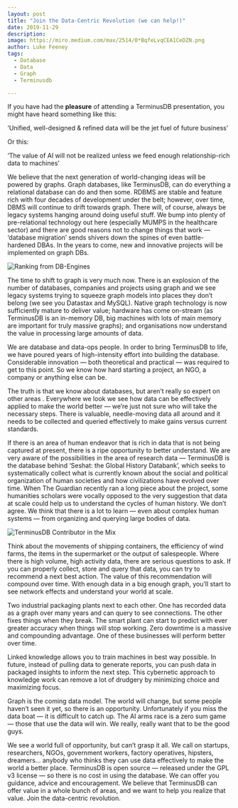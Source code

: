 ```yaml
---
layout: post
title: "Join the Data-Centric Revolution (we can help!)"
date: 2019-11-29
description:
image: https://miro.medium.com/max/2514/0*BqfeLvqCEA1CeDZN.png
author: Luke Feeney
tags:
  - Database
  - Data
  - Graph
  - Terminusdb

---
```

If you have had the **pleasure** of attending a TerminusDB presentation, you might have heard something like this:

‘Unified, well-designed & refined data will be the jet fuel of future business’

Or this:

‘The value of AI will not be realized unless we feed enough relationship-rich data to machines’

We believe that the next generation of world-changing ideas will be powered by graphs. Graph databases, like TerminusDB, can do everything a relational database can do and then some. RDBMS are stable and feature rich with four decades of development under the belt; however, over time, DBMS will continue to drift towards graph. There will, of course, always be legacy systems hanging around doing useful stuff. We bump into plenty of pre-relational technology out here (especially MUMPS in the healthcare sector) and there are good reasons not to change things that work — ‘database migration’ sends shivers down the spines of even battle-hardened DBAs. In the years to come, new and innovative projects will be implemented on graph DBs.

![Ranking from DB-Engines](https://miro.medium.com/max/2514/0*BqfeLvqCEA1CeDZN.png)

The time to shift to graph is very much now. There is an explosion of the number of databases, companies and projects using graph and we see legacy systems trying to squeeze graph models into places they don’t belong (we see you Datastax and MySQL). Native graph technology is now sufficiently mature to deliver value; hardware has come on-stream (as TerminusDB is an in-memory DB, big machines with lots of main memory are important for truly massive graphs); and organisations now understand the value in processing large amounts of data.

We are database and data-ops people. In order to bring TerminusDB to life, we have poured years of high-intensity effort into building the database. Considerable innovation — both theoretical and practical — was required to get to this point. So we know how hard starting a project, an NGO, a company or anything else can be.

The truth is that we know about databases, but aren’t really so expert on other areas . Everywhere we look we see how data can be effectively applied to make the world better — we’re just not sure who will take the necessary steps. There is valuable, needle-moving data all around and it needs to be collected and queried effectively to make gains versus current standards.

If there is an area of human endeavor that is rich in data that is not being captured at present, there is a ripe opportunity to better understand. We are very aware of the possibilities in the area of research data — TerminusDB is the database behind ‘Seshat: the Global History Databank’, which seeks to systematically collect what is currently known about the social and political organization of human societies and how civilizations have evolved over time. When The Guardian recently ran a long piece about the project, some humanities scholars were vocally opposed to the very suggestion that data at scale could help us to understand the cycles of human history. We don’t agree. We think that there is a lot to learn — even about complex human systems — from organizing and querying large bodies of data.

![TerminusDB Contributor in the Mix](https://miro.medium.com/max/1636/1*5OyhpZkTAAGERGV8I5qcvw.png)

Think about the movements of shipping containers, the efficiency of wind farms, the items in the supermarket or the output of salespeople. Where there is high volume, high activity data, there are serious questions to ask. If you can properly collect, store and query that data, you can try to recommend a next best action. The value of this recommendation will compound over time. With enough data in a big enough graph, you’ll start to see network effects and understand your world at scale.

Two industrial packaging plants next to each other. One has recorded data as a graph over many years and can query to see connections. The other fixes things when they break. The smart plant can start to predict with ever greater accuracy when things will stop working. Zero downtime is a massive and compounding advantage. One of these businesses will perform better over time.

Linked knowledge allows you to train machines in best way possible. In future, instead of pulling data to generate reports, you can push data in packaged insights to inform the next step. This cybernetic approach to knowledge work can remove a lot of drudgery by minimizing choice and maximizing focus.

Graph is the coming data model. The world will change, but some people haven’t seen it yet, so there is an opportunity. Unfortunately if you miss the data boat — it is difficult to catch up. The AI arms race is a zero sum game — those that use the data will win. We really, really want that to be the good guys.

We see a world full of opportunity, but can’t grasp it all. We call on startups, researchers, NGOs, government workers, factory operatives, hipsters, dreamers… anybody who thinks they can use data effectively to make the world a better place. TerminusDB is open source — released under the GPL v3 license — so there is no cost in using the database. We can offer you guidance, advice and encouragement. We believe that TerminusDB can offer value in a whole bunch of areas, and we want to help you realize that value. Join the data-centric revolution.
